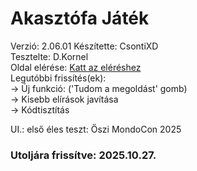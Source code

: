 # Akasztófa Játék
Verzió: 2.06.01 
Készítette: CsontiXD  
Tesztelte: D.Kornel  
Oldal elérése: [Katt az eléréshez](https://csonti490.github.io/akasztofa/)  
Legutóbbi frissítés(ek):  
-> Új funkció: ('Tudom a megoldást' gomb)  
-> Kisebb elírások javítása  
-> Kódtisztítás

UI.: első éles teszt: Őszi MondoCon 2025
  
### Utoljára frissítve: 2025.10.27.
